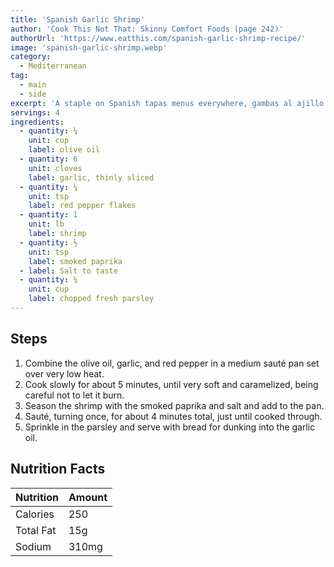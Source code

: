 ```yaml
---
title: 'Spanish Garlic Shrimp'
author: 'Cook This Not That: Skinny Comfort Foods (page 242)'
authorUrl: 'https://www.eatthis.com/spanish-garlic-shrimp-recipe/'
image: 'spanish-garlic-shrimp.webp'
category:
  - Mediterranean
tag:
  - main
  - side
excerpt: 'A staple on Spanish tapas menus everywhere, gambas al ajillo is a dead simple but genius combination of shrimp infused with garlic, paprika, and a touch of chile heat.'
servings: 4
ingredients:
  - quantity: ¼
    unit: cup
    label: olive oil
  - quantity: 6
    unit: cloves
    label: garlic, thinly sliced
  - quantity: ¼
    unit: tsp
    label: red pepper flakes
  - quantity: 1
    unit: lb
    label: shrimp
  - quantity: ½
    unit: tsp
    label: smoked paprika
  - label: Salt to taste
  - quantity: ¼
    unit: cup
    label: chopped fresh parsley
---
```


## Steps

1. Combine the olive oil, garlic, and red pepper in a medium sauté pan set over very low heat.
2. Cook slowly for about 5 minutes, until very soft and caramelized, being careful not to let it burn.
3. Season the shrimp with the smoked paprika and salt and add to the pan.
4. Sauté, turning once, for about 4 minutes total, just until cooked through.
5. Sprinkle in the parsley and serve with bread for dunking into the garlic oil.

## Nutrition Facts

| Nutrition | Amount |
| --------- | ------ |
| Calories  | 250    |
| Total Fat | 15g    |
| Sodium    | 310mg  |
